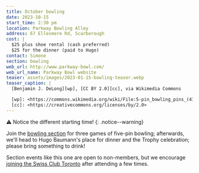 ```yaml
---
title: October bowling
date: 2023-10-15
start_time: 2:30 pm
location: Parkway Bowling Alley
address: 67 Ellesmere Rd, Scarborough
cost: |
  $25 plus shoe rental (cash preferred)
  $25 for the dinner (paid to Hugo)
contact: Simone
section: bowling
web_url: http://www.parkway-bowl.com/
web_url_name: Parkway Bowl website
teaser: assets/images/2023-01-15-bowling-teaser.webp
teaser_caption: |
  [Benjamin J. DeLong][wp], [CC BY 2.0][cc], via Wikimedia Commons

  [wp]: <https://commons.wikimedia.org/wiki/File:5-pin_bowling_pins_(4177654894).jpg>
  [cc]: <https://creativecommons.org/licenses/by/2.0>
---
```


:warning: Notice the different starting time!
{: .notice--warning}

Join the [bowling section][5pin] for three games of five-pin bowling;
afterwards, we'll head to Hugo Baumann's place for dinner and the Trophy
celebration; please bring something to drink!

Section events like this one are open to non-members, but we encourage [joining
the Swiss Club Toronto][join] after attending a few times.

[5pin]: <{% link _pages/sections/bowling.md %}>
[join]: <{% link _pages/membership.md %}>
